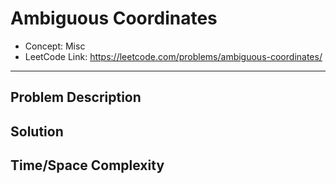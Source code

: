 # Ambiguous Coordinates

- Concept: Misc
- LeetCode Link: https://leetcode.com/problems/ambiguous-coordinates/

---

## Problem Description

## Solution

## Time/Space Complexity

